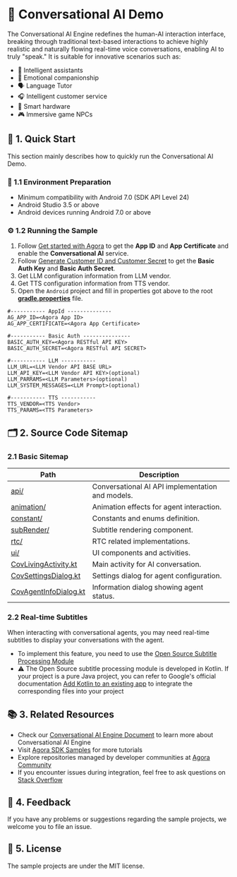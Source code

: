 # 🌟 Conversational AI Demo

The Conversational AI Engine redefines the human-AI interaction interface, breaking through traditional text-based interactions to achieve highly realistic and naturally flowing real-time voice conversations, enabling AI to truly "speak." It is suitable for innovative scenarios such as:

- 🤖 Intelligent assistants
- 💞 Emotional companionship
- 🗣️ Language Tutor
- 🎧 Intelligent customer service
- 📱 Smart hardware
- 🎮 Immersive game NPCs

## 🚀 1. Quick Start

This section mainly describes how to quickly run the Conversational AI Demo.

### 📱 1.1 Environment Preparation

- Minimum compatibility with Android 7.0 (SDK API Level 24)
- Android Studio 3.5 or above
- Android devices running Android 7.0 or above

### ⚙️ 1.2 Running the Sample

1. Follow [Get started with Agora](https://docs-preview.agora.io/en/conversational-ai/get-started/manage-agora-account) to get the **App ID** and **App Certificate** and enable the **Conversational AI** service.
2. Follow [Generate Customer ID and Customer Secret](https://docs.agora.io/en/conversational-ai/rest-api/restful-authentication#generate-customer-id-and-customer-secret) to get the **Basic Auth Key** and **Basic Auth Secret**.
3. Get LLM configuration information from LLM vendor.
4. Get TTS configuration information from TTS vendor.
5. Open the `Android` project and fill in properties got above to the root [**gradle.properties**](../../gradle.properties) file.

```
#----------- AppId --------------
AG_APP_ID=<Agora App ID>
AG_APP_CERTIFICATE=<Agora App Certificate>

#----------- Basic Auth ---------------
BASIC_AUTH_KEY=<Agora RESTful API KEY>
BASIC_AUTH_SECRET=<Agora RESTful API SECRET>

#----------- LLM -----------
LLM_URL=<LLM Vendor API BASE URL>
LLM_API_KEY=<LLM Vendor API KEY>(optional)
LLM_PARRAMS=<LLM Parameters>(optional)
LLM_SYSTEM_MESSAGES=<LLM Prompt>(optional)

#----------- TTS -----------
TTS_VENDOR=<TTS Vendor>
TTS_PARAMS=<TTS Parameters>
```

## 🗂️ 2. Source Code Sitemap

### 2.1 Basic Sitemap
| Path                                                                                                    | Description                                      |
| ------------------------------------------------------------------------------------------------------- | ------------------------------------------------ |
| [api/](src/main/java/io/agora/scene/convoai/api)                                    | Conversational AI API implementation and models. |
| [animation/](src/main/java/io/agora/scene/convoai/animation)                        | Animation effects for agent interaction.         |
| [constant/](src/main/java/io/agora/scene/convoai/constant)                          | Constants and enums definition.                  |
| [subRender/](src/main/java/io/agora/scene/convoai/subRender/v2)                     | Subtitle rendering component.                    |
| [rtc/](src/main/java/io/agora/scene/convoai/rtc)                                    | RTC related implementations.                     |
| [ui/](src/main/java/io/agora/scene/convoai/ui)                                      | UI components and activities.                    |
| [CovLivingActivity.kt](src/main/java/io/agora/scene/convoai/ui/CovLivingActivity.kt)   | Main activity for AI conversation.               |
| [CovSettingsDialog.kt](src/main/java/io/agora/scene/convoai/ui/CovSettingsDialog.kt)   | Settings dialog for agent configuration.         |
| [CovAgentInfoDialog.kt](src/main/java/io/agora/scene/convoai/ui/CovAgentInfoDialog.kt) | Information dialog showing agent status.         |

### 2.2 Real-time Subtitles
When interacting with conversational agents, you may need real-time subtitles to display your conversations with the agent.
- To implement this feature, you need to use the [Open Source Subtitle Processing Module](src/main/java/io/agora/scene/convoai/subRender/v2)
- ⚠️ The Open Source subtitle processing module is developed in Kotlin. If your project is a pure Java project, you can refer to Google's official documentation [Add Kotlin to an existing app](https://developer.android.com/kotlin/add-kotlin) to integrate the corresponding files into your project


## 📚 3. Related Resources

- Check our [Conversational AI Engine Document](https://docs.agora.io/en/conversational-ai/overview/product-overview) to learn more about Conversational AI Engine
- Visit [Agora SDK Samples](https://github.com/AgoraIO) for more tutorials
- Explore repositories managed by developer communities at [Agora Community](https://github.com/AgoraIO-Community)
- If you encounter issues during integration, feel free to ask questions on [Stack Overflow](https://stackoverflow.com/questions/tagged/agora.io)

## 💬 4. Feedback

If you have any problems or suggestions regarding the sample projects, we welcome you to file an issue.

## 📜 5. License

The sample projects are under the MIT license.
